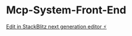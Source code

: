 # Mcp-System-Front-End

[Edit in StackBlitz next generation editor ⚡️](https://stackblitz.com/~/github.com/Curroll/Mcp-System-Front-End)